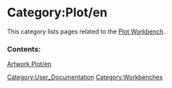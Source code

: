 # Category:Plot/en
This category lists pages related to the [Plot Workbench](Plot_Workbench.md).

### Contents:

[Artwork Plot/en](Artwork_Plot/en.md)

[Category:User\_Documentation](Category:User_Documentation.md) [Category:Workbenches](Category:Workbenches.md)

